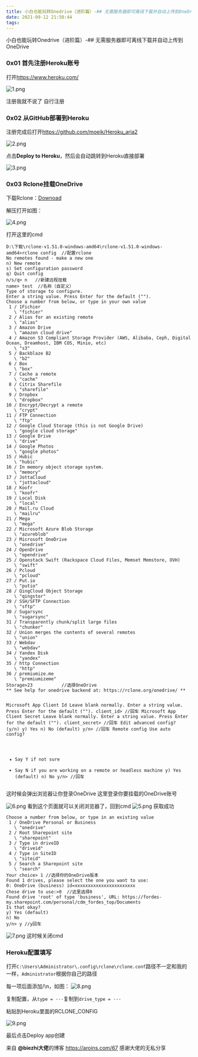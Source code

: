```yaml
---
title: 小白也能玩转Onedrive（进阶篇）-## 无需服务器即可离线下载并自动上传到OneDrive
date: 2021-09-12 21:50:44
tags:
---
```

<p>小白也能玩转Onedrive（进阶篇）-## 无需服务器即可离线下载并自动上传到OneDrive</p>
<!--more-->
<h3>0x01 首先注册Heroku账号</h3>
<p>打开<a href="https://www.heroku.com/#">https://www.heroku.com/</a></p>
<p><img src="https://ftp.bmp.ovh/imgs/2020/04/4eb32d6b0b205660.png" alt="1.png" /></p>
<p>注册我就不说了 自行注册</p>
<h3>0x02 从GitHub部署到Heroku</h3>
<p>注册完成后打开<a href="https://github.com/moeik/Heroku_aria2">https://github.com/moeik/Heroku_aria2</a></p>
<p><img src="https://ftp.bmp.ovh/imgs/2020/04/a7e912a08df7182c.png" alt="2.png" /></p>
<p>点击<strong>Deploy to Heroku</strong>，然后会自动跳转到Heroku直接部署</p>
<p><img src="https://wx1.sbimg.cn/2020/04/30/1462096260.png" alt="3.png" /></p>
<h3>0x03 Rclone挂载OneDrive</h3>
<p>下载Rclone：<a href="https://naiu.icu/%E8%BD%AF%E4%BB%B6/Windows/rclone-v1.51.0-windows-amd64.zip">Downoad</a></p>
<p>解压打开如图：</p>
<p><img src="https://ftp.bmp.ovh/imgs/2020/04/0916f71bcd936a16.png" alt="4.png" /></p>
<p>打开这里的cmd</p>
<pre><code>D:\下载\rclone-v1.51.0-windows-amd64\rclone-v1.51.0-windows-amd64&gt;rclone config  //配置rclone
No remotes found - make a new one
n) New remote
s) Set configuration password
q) Quit config
n/s/q&gt; n   //新建远程挂载
name&gt; test  //名称（自定义）
Type of storage to configure.
Enter a string value. Press Enter for the default (&quot;&quot;).
Choose a number from below, or type in your own value
 1 / 1Fichier
   \ &quot;fichier&quot;
 2 / Alias for an existing remote
   \ &quot;alias&quot;
 3 / Amazon Drive
   \ &quot;amazon cloud drive&quot;
 4 / Amazon S3 Compliant Storage Provider (AWS, Alibaba, Ceph, Digital Ocean, Dreamhost, IBM COS, Minio, etc)
   \ &quot;s3&quot;
 5 / Backblaze B2
   \ &quot;b2&quot;
 6 / Box
   \ &quot;box&quot;
 7 / Cache a remote
   \ &quot;cache&quot;
 8 / Citrix Sharefile
   \ &quot;sharefile&quot;
 9 / Dropbox
   \ &quot;dropbox&quot;
10 / Encrypt/Decrypt a remote
   \ &quot;crypt&quot;
11 / FTP Connection
   \ &quot;ftp&quot;
12 / Google Cloud Storage (this is not Google Drive)
   \ &quot;google cloud storage&quot;
13 / Google Drive
   \ &quot;drive&quot;
14 / Google Photos
   \ &quot;google photos&quot;
15 / Hubic
   \ &quot;hubic&quot;
16 / In memory object storage system.
   \ &quot;memory&quot;
17 / JottaCloud
   \ &quot;jottacloud&quot;
18 / Koofr
   \ &quot;koofr&quot;
19 / Local Disk
   \ &quot;local&quot;
20 / Mail.ru Cloud
   \ &quot;mailru&quot;
21 / Mega
   \ &quot;mega&quot;
22 / Microsoft Azure Blob Storage
   \ &quot;azureblob&quot;
23 / Microsoft OneDrive
   \ &quot;onedrive&quot;
24 / OpenDrive
   \ &quot;opendrive&quot;
25 / Openstack Swift (Rackspace Cloud Files, Memset Memstore, OVH)
   \ &quot;swift&quot;
26 / Pcloud
   \ &quot;pcloud&quot;
27 / Put.io
   \ &quot;putio&quot;
28 / QingCloud Object Storage
   \ &quot;qingstor&quot;
29 / SSH/SFTP Connection
   \ &quot;sftp&quot;
30 / Sugarsync
   \ &quot;sugarsync&quot;
31 / Transparently chunk/split large files
   \ &quot;chunker&quot;
32 / Union merges the contents of several remotes
   \ &quot;union&quot;
33 / Webdav
   \ &quot;webdav&quot;
34 / Yandex Disk
   \ &quot;yandex&quot;
35 / http Connection
   \ &quot;http&quot;
36 / premiumize.me
   \ &quot;premiumizeme&quot;
Storage&gt;23           //选择OneDrive
** See help for onedrive backend at: https://rclone.org/onedrive/ **

Microsoft App Client Id
Leave blank normally.
Enter a string value. Press Enter for the default (&quot;&quot;).
client_id&gt;   //回车
Microsoft App Client Secret
Leave blank normally.
Enter a string value. Press Enter for the default (&quot;&quot;).
client_secret&gt;  //回车
Edit advanced config? (y/n)
y) Yes
n) No (default)
y/n&gt;  //回车
Remote config
Use auto config?
 * Say Y if not sure
 * Say N if you are working on a remote or headless machine
y) Yes (default)
n) No
y/n&gt;  //回车</code></pre>
<p>这时候会弹出浏览器让你登录OneDrive
这里登录你要挂载的OneDrive账号</p>
<p><img src="https://ftp.bmp.ovh/imgs/2020/04/bea23a7443572cdd.png" alt="6.png" />
看到这个页面就可以关闭浏览器了，回到cmd
<img src="https://ftp.bmp.ovh/imgs/2020/04/3720c49f9927f54f.png" alt="5.png" />
获取成功</p>
<pre><code>Choose a number from below, or type in an existing value
 1 / OneDrive Personal or Business
   \ &quot;onedrive&quot;
 2 / Root Sharepoint site
   \ &quot;sharepoint&quot;
 3 / Type in driveID
   \ &quot;driveid&quot;
 4 / Type in SiteID
   \ &quot;siteid&quot;
 5 / Search a Sharepoint site
   \ &quot;search&quot;
Your choice&gt; 1 //选择你的OneDrive版本
Found 1 drives, please select the one you want to use:
0: OneDrive (business) id=xxxxxxxxxxxxxxxxxxxxxxx
Chose drive to use:&gt;0  //这里选择0
Found drive &#039;root&#039; of type &#039;business&#039;, URL: https://fordes-my.sharepoint.com/personal/cdm_fordes_top/Documents
Is that okay?
y) Yes (default)
n) No
y/n&gt; y //y回车</code></pre>
<p><img src="https://aroins.com/usr/uploads/2020/04/4045085468.png" alt="7.png" />
这时候关闭cmd</p>
<h3>Heroku配置填写</h3>
<p>打开<code>C:\Users\Administrator\.config\rclone\rclone.conf</code>路径不一定和我的一样，<code>Administrator</code>根据你自己的路径</p>
<p>每一项后面添加/\n，如图：
<img src="https://aroins.com/usr/uploads/2020/04/2286006289.png" alt="8.png" /></p>
<p>复制配置，从<code>type = ···</code>复制到<code>drive_type = ···</code></p>
<p>粘贴到Heroku里面的RCLONE_CONFIG</p>
<p><img src="https://aroins.com/usr/uploads/2020/04/2794326387.png" alt="9.png" /></p>
<p>最后点击Deploy app创建</p>
<p>来自 <strong>@biezhi大佬</strong>的博客 <a href="https://aroins.com/67">https://aroins.com/67</a>
感谢大佬的无私分享</p>
